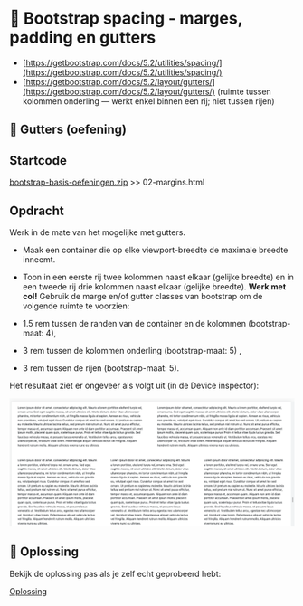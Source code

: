 # 📘 Bootstrap spacing - marges, padding en gutters

 - [https://getbootstrap.com/docs/5.2/utilities/spacing/](https://getbootstrap.com/docs/5.2/utilities/spacing/)
 - [https://getbootstrap.com/docs/5.2/layout/gutters/](https://getbootstrap.com/docs/5.2/layout/gutters/) (ruimte tussen kolommen onderling — werkt enkel binnen een rij; niet tussen rijen)

## 💪 Gutters (oefening)

## Startcode

[bootstrap-basis-oefeningen.zip](https://thomasmore.instructure.com/courses/31186/files/5246377?wrap=1) >> 02-margins.html

## Opdracht

Werk in de mate van het mogelijke met gutters.

 - Maak een container die op elke viewport-breedte de maximale breedte inneemt.
 - Toon in een eerste rij twee kolommen naast elkaar (gelijke breedte) en in een tweede rij drie kolommen naast elkaar (gelijke breedte). **Werk met col!**
 Gebruik de marge en/of gutter classes van bootstrap om de volgende ruimte te voorzien:

 - 1.5 rem tussen de randen van de container en de kolommen (bootstrap-maat: 4),
 - 3 rem tussen de kolommen onderling (bootstrap-maat: 5) ,
 - 3 rem tussen de rijen (bootstrap-maat: 5).

Het resultaat ziet er ongeveer als volgt uit (in de Device inspector):

![screenshot](_images/05-04-gutters.png)

## 🔑 Oplossing

Bekijk de oplossing pas als je zelf echt geprobeerd hebt:

[Oplossing](https://github.com/lars-derichter/responsive-design-files/blob/solutions/bootstrap-basis-oefeningen/02b-gutter.html)